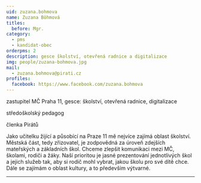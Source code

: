 ```yaml
---
uid: zuzana.bohmova
name: Zuzana Böhmová
titles:
  before: Mgr.
category:
  - pms
  - kandidat-obec
orderpms: 2
description: gesce školství, otevřená radnice a digitalizace
img: people/zuzana-bohmova.jpg
mail:
  - zuzana.bohmova@pirati.cz
profiles:
  facebook: https://www.facebook.com/zuzana.bohmova
---
```


zastupitel MČ Praha 11, gesce: školství, otevřená radnice, digitalizace

středoškolský pedagog

členka Pirátů

Jako učitelku žijící a působící na Praze 11 mě nejvíce zajímá oblast školství. Městská část, tedy zřizovatel, je zodpovědná za úroveň zdejších mateřských a základních škol. Chceme zlepšit komunikaci mezi MČ, školami, rodiči a žáky. Naší prioritou je jasné prezentování jednotlivých škol a jejich služeb tak, aby si rodič mohl vybrat, jakou školu pro své dítě chce. Dále se zajímám o oblast kultury, a to především výtvarné.

---
